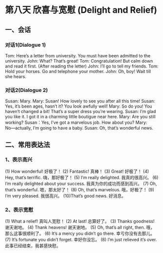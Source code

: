 # 第八天 欣喜与宽慰 (Delight and Relief)

## 一、会话

### 对话1(Dialogue 1)

Tom: Here’s a letter from university. You must have been admitted to the university.
John: What? That’s great!
Tom: Congratulation! But calm down and read it first.
(After reading the letter)
John: I’ll go to tell my friends.
Tom: Hold your horses. Go and telephone your mother.
John: Oh, boy! Wait till she hears.

### 对话2(Dialogue 2)

Susan: Mary.
Mary: Susan! How lovely to see you after all this time!
Susan: Yes, it’s been ages, hasn’t it? You look awfully well!
Mary: So do you! You haven’t changed a bit! That’s a super dress you’re wearing.
Susan: I’m glad you like it. I got it in a charming little boutigue near here.
Mary: Are you still working?
Susan：Yes, I’ve got a marvelous job. How about you?
Mary: No―actually, I’m going to have a baby.
Susan: Oh, that’s wonderful news.

## 二、常用表达法

### 1、表示高兴

(1) How wonderful! 好极了！
(2) Fantastic! 真棒！
(3) Great! 好极了！
(4) Hey, that’s terrific. 嗨，那好极了！
(5) I’m really delighted. 我真的很高兴。
(6) I’m really delighted about your success. 我真为你的成功而感到高兴。
(7) Oh, that’s wonderful. 嗯，那太好了！
(8) Oh, that’s marvelous. 哦，好极了！
(9) I’m very pleased. 我很高兴。
(10)That’s good news. 好消息。

### 2、表示宽慰

(1) What a relief! 真叫人宽慰！
(2) At last! 总算好了。
(3) Thanks goodness! 谢天谢地。
(4) Thank heavens! 谢天谢地。
(5) Oh, that’s all right, then. 哦，那么这事很顺利了。
(6) It’s a mercy you didn’t go there. 幸亏你没有去那儿。
(7) It’s fortunate you didn’t forget. 幸好你没忘。
(8) I’m just relieved it’s over. 此事已经结束，我甚感快慰。


